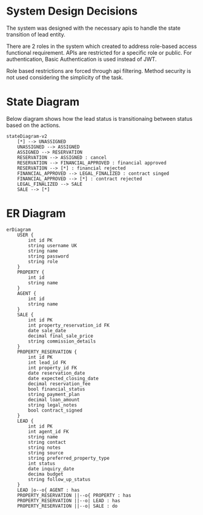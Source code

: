 # System Design Decisions

The system was designed with the necessary apis to handle the state transition of lead entity. 

There are 2 roles in the system which created to address role-based access functional requirement. APIs are restricted for a specific role or public. For authentication, Basic Authentication is used instead of JWT. 

Role based restrictions are forced through api filtering. Method security is not used considering the simplicity of the task.

# State Diagram

Below diagram shows how the lead status is transitionaing between status based on the actions.

```mermaid
stateDiagram-v2
    [*] --> UNASSIGNED
    UNASSIGNED --> ASSIGNED
    ASSIGNED --> RESERVATION
    RESERVATION --> ASSIGNED : cancel
    RESERVATION --> FINANCIAL_APPROVED : financial approved
    RESERVATION --> [*] : financial rejected
    FINANCIAL_APPROVED --> LEGAL_FINALIZED : contract singed
    FINANCIAL_APPROVED --> [*] : contract rejected 
    LEGAL_FINALIZED --> SALE
    SALE --> [*]
```

# ER Diagram

```mermaid
erDiagram
    USER {
        int id PK
        string username UK
        string name 
        string password
        string role
    }
    PROPERTY {
        int id
        string name
    }
    AGENT {
        int id
        string name
    }
    SALE {
        int id PK
        int property_reservation_id FK
        date sale_date
        decimal final_sale_price
        string commission_details
    }
    PROPERTY_RESERVATION {
        int id PK
        int lead_id FK
        int property_id FK
        date reservation_date
        date expected_closing_date
        decimal reservation_fee
        bool financial_status
        string payment_plan
        decimal loan_amount
        string legal_notes
        bool contract_signed
    }
    LEAD {
        int id PK
        int agent_id FK
        string name
        string contact
        string notes
        string source
        string preferred_property_type
        int status
        date inquiry_date
        decima budget
        string follow_up_status
    }
    LEAD |o--o{ AGENT : has
    PROPERTY_RESERVATION ||--o{ PROPERTY : has
    PROPERTY_RESERVATION ||--o| LEAD : has
    PROPERTY_RESERVATION ||--o| SALE : do
```
